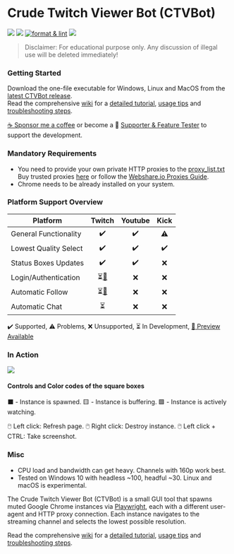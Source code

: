 # Crude Twitch Viewer Bot (CTVBot)
[![](https://img.shields.io/github/downloads/scarletoath/crude-twitch-viewer-bot/total)](https://github.com/scarletoath/crude-twitch-viewer-bot/releases/latest)
[![](https://github.com/scarletoath/crude-twitch-viewer-bot/actions/workflows/pytest.yml/badge.svg)](https://github.com/scarletoath/crude-twitch-viewer-bot/actions/workflows/pytest.yml)
[![format & lint](https://github.com/scarletoath/crude-twitch-viewer-bot/actions/workflows/format_lint.yml/badge.svg)](https://github.com/scarletoath/crude-twitch-viewer-bot/actions/workflows/format_lint.yml)
[![](https://github.com/scarletoath/crude-twitch-viewer-bot/actions/workflows/build.yml/badge.svg)](https://github.com/scarletoath/crude-twitch-viewer-bot/actions/workflows/build.yml)

>Disclaimer: For educational purpose only. Any discussion of illegal use will be deleted immediately!
### Getting Started
Download the one-file executable for Windows, Linux and MacOS from the [latest CTVBot release](https://github.com/jlplenio/crude-twitch-viewer-bot/releases/latest).  
Read the comprehensive [wiki](https://github.com/jlplenio/crude-twitch-viewer-bot/wiki) for a [detailed tutorial](https://github.com/jlplenio/crude-twitch-viewer-bot/wiki/Detailed-Tutorial), [usage tips](https://github.com/jlplenio/crude-twitch-viewer-bot/wiki/Advanced-features-and-controls) and [troubleshooting steps](https://github.com/jlplenio/crude-twitch-viewer-bot/wiki/Troubleshooting).

[:coffee: Sponsor me a coffee](https://ko-fi.com/jlplenio) or become a :gem: [Supporter & Feature Tester](https://ko-fi.com/jlplenio/tiers) to support the development. 

### Mandatory Requirements
- You need to provide your own private HTTP proxies to the [proxy_list.txt](proxy/proxy_list.txt)  
  Buy trusted proxies [here](https://www.webshare.io/?referral_code=w6nfvip4qp3g) or follow the [Webshare.io Proxies Guide](https://github.com/jlplenio/crude-twitch-viewer-bot/wiki/Webshare.io-Proxies-Guide).
- Chrome needs to be already installed on your system.

### Platform Support Overview

| Platform              |                  Twitch                   |      Youtube       |   Kick    |
|-----------------------|:-----------------------------------------:|:------------------:|:---------:|
| General Functionality |            :heavy_check_mark:             | :heavy_check_mark: | :warning: |
| Lowest Quality Select |            :heavy_check_mark:             | :heavy_check_mark: |    :heavy_check_mark:    |
| Status Boxes Updates  |            :heavy_check_mark:             | :heavy_check_mark: |    :x:    |
| Login/Authentication  | ⏳[:gem:](https://github.com/jlplenio/crude-twitch-viewer-bot/discussions/categories/supporter-feature-tester) |        :x:         |    :x:    |
| Automatic Follow | ⏳[:gem:](https://github.com/jlplenio/crude-twitch-viewer-bot/discussions/categories/supporter-feature-tester)  |        :x:         |    :x:    |
| Automatic Chat | ⏳ |        :x:         |    :x:    |

:heavy_check_mark: Supported, :warning: Problems, :x: Unsupported, ⏳ In Development, [:gem: Preview Available](https://github.com/jlplenio/crude-twitch-viewer-bot/discussions/categories/supporter-feature-tester) 

### In Action

![](docs/gui.png)

#### Controls and Color codes of the square boxes

⬛ - Instance is spawned.    🟨 - Instance is buffering.    🟩 - Instance is actively watching.

🖱️ Left click: Refresh page.
🖱️ Right click: Destroy instance.
🖱️ Left click + CTRL: Take screenshot.

### Misc
- CPU load and bandwidth can get heavy. Channels with 160p work best.
- Tested on Windows 10 with headless ~100, headful ~30. Linux and macOS is experimental.

The Crude Twitch Viewer Bot (CTVBot) is a small GUI tool that spawns muted Google Chrome instances via [Playwright](https://github.com/microsoft/playwright-python), each with a different user-agent and HTTP proxy connection. Each instance navigates to the streaming channel and selects the lowest possible resolution.

Read the comprehensive [wiki](https://github.com/jlplenio/crude-twitch-viewer-bot/wiki) for a [detailed tutorial](https://github.com/jlplenio/crude-twitch-viewer-bot/wiki/Detailed-Tutorial), [usage tips](https://github.com/jlplenio/crude-twitch-viewer-bot/wiki/Advanced-features-and-controls) and [troubleshooting steps](https://github.com/jlplenio/crude-twitch-viewer-bot/wiki/Troubleshooting).





